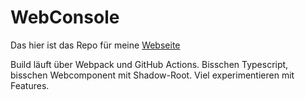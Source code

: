 
# WebConsole
Das hier ist das Repo für meine [Webseite](https://tobias.bessenreither.de)

Build läuft über Webpack und GitHub Actions.
Bisschen Typescript, bisschen Webcomponent mit Shadow-Root.
Viel experimentieren mit Features.

